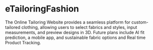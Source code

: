 # eTailoringFashion
The Online Tailoring Website provides a seamless platform for custom-tailored clothing, allowing users to select fabrics and styles, input measurements, and preview designs in 3D. Future plans include AI fit prediction, a mobile app, and sustainable fabric options and Real time Product Tracking.
